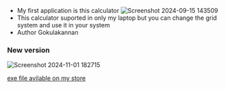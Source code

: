 - My first application is this calculator
![Screenshot 2024-09-15 143509](https://github.com/user-attachments/assets/cd4769de-ded6-4778-8a64-6056b937f5f4)
- This calculator suported in only my laptop but you can change the grid system and use it in your system  
- Author
Gokulakannan

<h3>New version</h3>

![Screenshot 2024-11-01 182715](https://github.com/user-attachments/assets/5ffc33dc-d01c-4477-bd7d-12dd3d3f0b8c)


<a href="https://gk-codes-store.neocities.org/" target=_blank>exe file avilable on my store</a>
